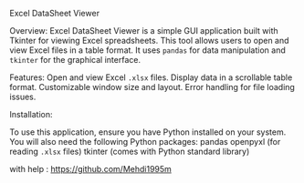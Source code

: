 Excel DataSheet Viewer

Overview:
Excel DataSheet Viewer is a simple GUI application built with Tkinter for viewing Excel spreadsheets. This tool allows users to open and view Excel files in a table format. It uses `pandas` for data manipulation and `tkinter` for the graphical interface.

Features:
  Open and view Excel `.xlsx` files.
  Display data in a scrollable table format.
  Customizable window size and layout.
  Error handling for file loading issues.


Installation:

To use this application, ensure you have Python installed on your system. You will also need the following Python packages:
  pandas
  openpyxl (for reading `.xlsx` files)
  tkinter (comes with Python standard library)


with help : https://github.com/Mehdi1995m

